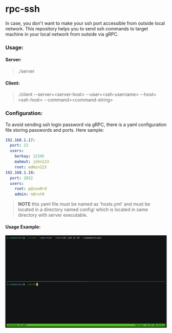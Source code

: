 # rpc-ssh

In case, you don't want to make your ssh port accessible from outside local network. This repository helps you to send ssh commands to target machine in your local network from outside via gRPC.

### Usage:
#### Server:
> ./server 
#### Client:
> ./client --server=\<server-host\> --user=\<ssh-username\> --host=\<ssh-host\> --command=\<command-string\>

### Configuration:

To avoid sending ssh login password via gRPC, there is a yaml configuration file storing passwords and ports.
Here sample:
```yaml
192.168.1.17:
  port: 22
  users:
    berkay: 12345
    mahmut: john123
    root: admin123
192.168.1.18:
  port: 2022
  users:
    root: p@ssw0rd
    admin: n@rut0
```

> **NOTE** this yaml file must be named as 'hosts.yml' and must be located in a directory named config/ which is located in same directory with server executable. 

#### Usage Example:
![](assets/usage.gif)
